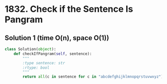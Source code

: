# 1832. Check if the Sentence Is Pangram

## Solution 1 (time O(n), space O(1))

```python
class Solution(object):
    def checkIfPangram(self, sentence):
        """
        :type sentence: str
        :rtype: bool
        """
        return all(c in sentence for c in "abcdefghijklmnopqrstuvwxyz")
```
